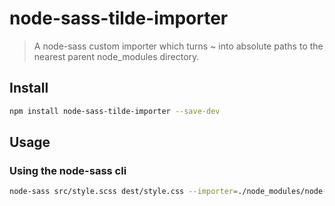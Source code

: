 # node-sass-tilde-importer

> A node-sass custom importer which turns ~ into absolute paths to the nearest parent node_modules directory.

## Install

```sh
npm install node-sass-tilde-importer --save-dev
```

## Usage

### Using the node-sass cli

```sh
node-sass src/style.scss dest/style.css --importer=./node_modules/node-sass-tilde-importer/index.js
```
